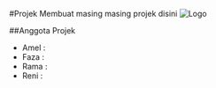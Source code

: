#Projek
Membuat masing masing projek disini
![Logo]()

##Anggota Projek
- Amel :
- Faza :
- Rama : 
- Reni : 
